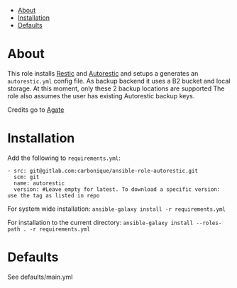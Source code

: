 - [About](#about)
- [Installation](#installation)
- [Defaults](#defaults)

# About

This role installs [Restic](https://github.com/restic/restic) and [Autorestic](https://github.com/cupcakearmy/autorestic/) and setups a generates an `autorestic.yml` config file.
As backup backend it uses a B2 bucket and local storage. At this moment, only these 2 backup locations are supported
The role also assumes the user has existing Autorestic backup keys. 

Credits go to [Agate](https://code.agate.blue/agate/autorestic-backup-ansible-role)

# Installation

Add the following to `requirements.yml`:

```
- src: git@gitlab.com:carbonique/ansible-role-autorestic.git
  scm: git
  name: autorestic
  version: #Leave empty for latest. To download a specific version: use the tag as listed in repo
```

For system wide installation:
`ansible-galaxy install -r requirements.yml`

For installation to the current directory:
`ansible-galaxy install --roles-path . -r requirements.yml`

# Defaults 

See defaults/main.yml

